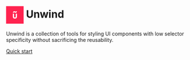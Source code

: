# <picture><source media="(prefers-color-scheme: dark)" srcset="./website/static/img/unwind-dark.svg"><img src="./website/static/img/unwind-light.svg" width="48" valign="middle"></picture> Unwind


Unwind is a collection of tools for styling UI components with low selector specificity without sacrificing the reusability.

[Quick start](https://unwindjs.github.io/unwind/docs/quick-start)
